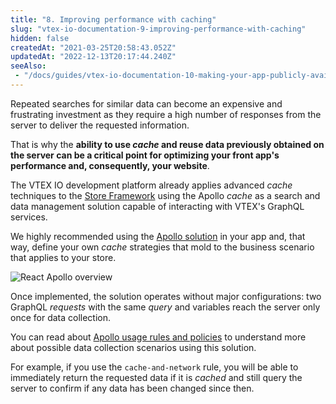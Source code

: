 ```yaml
---
title: "8. Improving performance with caching"
slug: "vtex-io-documentation-9-improving-performance-with-caching"
hidden: false
createdAt: "2021-03-25T20:58:43.052Z"
updatedAt: "2022-12-13T20:17:44.240Z"
seeAlso:
 - "/docs/guides/vtex-io-documentation-10-making-your-app-publicly-available"
---
```


Repeated searches for similar data can become an expensive and frustrating investment as they require a high number of responses from the server to deliver the requested information.

That is why the **ability to use *cache* and reuse data previously obtained on the server can be a critical point for optimizing your front app's performance and, consequently, your website**.

The VTEX IO development platform already applies advanced *cache* techniques to the [Store Framework](https://developers.vtex.com/vtex-developer-docs/docs/getting-started-3) using the Apollo *cache* as a search and data management solution capable of interacting with VTEX's GraphQL services.

We highly recommended using the [Apollo solution](https://www.apollographql.com/docs/react/caching/cache-configuration/) in your app and, that way, define your own *cache* strategies that mold to the business scenario that applies to your store.

![React Apollo overview](https://cdn.jsdelivr.net/gh/vtexdocs/dev-portal-content@main/images/vtex-io-documentation-9-improving-performance-with-caching-0.jpeg)

Once implemented, the solution operates without major configurations: two GraphQL *requests* with the same *query* and variables reach the server only once for data collection.

You can read about [Apollo usage rules and policies](https://medium.com/@galen.corey/understanding-apollo-fetch-policies-705b5ad71980) to understand more about possible data collection scenarios using this solution.

For example, if you use the `cache-and-network` rule, you will be able to immediately return the requested data if it is *cached* and still query the server to confirm if any data has been changed since then.

